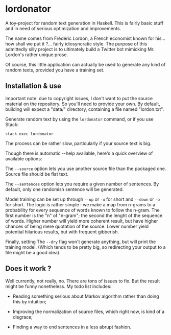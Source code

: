 # lordonator

A toy-project for random text generation in Haskell. This is fairly basic stuff
and in need of serious optimization and improvements.

The name comes from Frédéric Lordon, a French economist known for his... how
shall we put it ?... fairly idiosyncratic style. The purpose of this admittedly
silly project is to ultimately build a Twitter bot mimicking Mr. Lordon's rather
unique prose.

Of course, this little application can actually be used to generate any kind of
random texts, provided you have a training set.

## Installation & use

Important note: due to copyright issues, I don't want to put the source material
on the repository. So you'll need to provide your own. By default, building will
expect a "data/" directory, containing a file named "lordon.txt".

Generate random text by using the `lordonator` command, or if you use Stack:

    stack exec lordonator

The process can be rather slow, particularly if your source text is big.

Though there is automatic --help available, here's a quick overview of available
options:

The `--source` option lets you use another source file than the packaged one.
Source file should be flat text.

The `--sentences` option lets you require a given number of sentences. By
default, only one randomish sentence will be generated.

Model training can be set up through `--up` or `-u` for short and `--down` or
`-o` for short. The logic is rather simple : we make a map from n-grams to
a probability for every sequence of words known to follow the n-gram. The
first number is the "n" of "n-gram"; the second the lenght of the sequence of
words. Higher number will yield more coherent result, but have higher chances
of being mere quotation of the source. Lower number yield potential hilarious
results, but with frequent gibberish.

Finally, setting The `--dry` flag won't generate anything, but will print the
training model. (Which tends to be pretty big, so redirecting your output to
a file might be a good idea).

## Does it work ?

Well currently, not really, no. There are tons of issues to fix. But the result
might be funny nonetheless. My todo list includes:

- Reading something serious about Markov algorithm rather than doing this by intuition;

- Improving the normalization of source files, which right now, is kind of a disgrace;

- Finding a way to end sentences in a less abrupt fashion.
